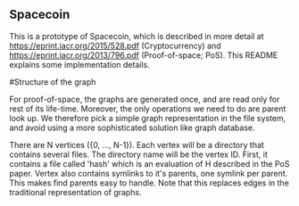 ## Spacecoin

This is a prototype of Spacecoin, which is described in more detail at
https://eprint.iacr.org/2015/528.pdf (Cryptocurrency)
and
https://eprint.iacr.org/2013/796.pdf (Proof-of-space; PoS).
This README explains some implementation details.

#Structure of the graph

For proof-of-space, the graphs are generated once, and are read only
for rest of its life-time. Moreover, the only operations we need to do
are parent look up. We therefore pick a simple graph representation
in the file system, and avoid using a more sophisticated solution like
graph database.

There are N vertices ({0, ..., N-1}). Each vertex will be a directory
that contains several files. The directory name will be the vertex
ID. First, it contains a file called 'hash' which is an evaluation of
H described in the PoS paper. Vertex also contains symlinks to it's
parents, one symlink per parent. This makes find parents easy to
handle. Note that this replaces edges in the traditional
representation of graphs.
